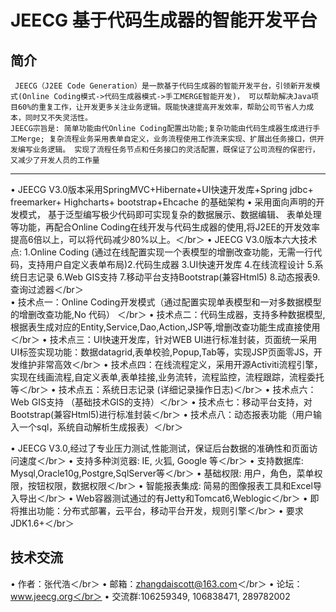JEECG 基于代码生成器的智能开发平台
===============
简介
-----------------------------------
     JEECG（J2EE Code Generation）是一款基于代码生成器的智能开发平台，引领新开发模式(Online Coding模式->代码生成器模式->手工MERGE智能开发)， 可以帮助解决Java项目60%的重复工作，让开发更多关注业务逻辑。既能快速提高开发效率，帮助公司节省人力成本，同时又不失灵活性。 
    JEECG宗旨是: 简单功能由代Online Coding配置出功能;复杂功能由代码生成器生成进行手工Merge; 复杂流程业务采用表单自定义，业务流程使用工作流来实现、扩展出任务接口，供开发编写业务逻辑。 实现了流程任务节点和任务接口的灵活配置，既保证了公司流程的保密行，又减少了开发人员的工作量

-----------------------------------
•	JEECG V3.0版本采用SpringMVC+Hibernate+UI快速开发库+Spring jdbc+ freemarker+ Highcharts+ bootstrap+Ehcache 的基础架构
•	采用面向声明的开发模式， 基于泛型编写极少代码即可实现复杂的数据展示、数据编辑、
表单处理等功能，再配合Online Coding在线开发与代码生成器的使用,将J2EE的开发效率提高6倍以上，可以将代码减少80%以上。＜/br＞
•	JEECG V3.0版本六大技术点: 1.Online Coding (通过在线配置实现一个表模型的增删改查功能，无需一行代码，支持用户自定义表单布局)2.代码生成器 3.UI快速开发库 4.在线流程设计 5.系统日志记录 6.Web GIS支持 7.移动平台支持Bootstrap(兼容Html5) 8.动态报表9.查询过滤器＜/br＞  
•	技术点一：Online Coding开发模式（通过配置实现单表模型和一对多数据模型的增删改查功能,No 代码） ＜/br＞
•	技术点二：代码生成器，支持多种数据模型,根据表生成对应的Entity,Service,Dao,Action,JSP等,增删改查功能生成直接使用＜/br＞
•	技术点三：UI快速开发库，针对WEB UI进行标准封装，页面统一采用UI标签实现功能：数据datagrid,表单校验,Popup,Tab等，实现JSP页面零JS，开发维护非常高效＜/br＞
•	技术点四：在线流程定义，采用开源Activiti流程引擎，实现在线画流程,自定义表单,表单挂接,业务流转，流程监控，流程跟踪，流程委托等＜/br＞
•	技术点五：系统日志记录 (详细记录操作日志)＜/br＞
•	技术点六：Web GIS支持 （基础技术GIS的支持）＜/br＞
•	技术点七：移动平台支持，对Bootstrap(兼容Html5)进行标准封装＜/br＞ 
•	技术点八：动态报表功能（用户输入一个sql，系统自动解析生成报表）＜/br＞

•	JEECG V3.0,经过了专业压力测试,性能测试，保证后台数据的准确性和页面访问速度＜/br＞
•	支持多种浏览器: IE, 火狐, Google 等＜/br＞
•	支持数据库: Mysql,Oracle10g,Postgre,SqlServer等＜/br＞
•	基础权限: 用户，角色，菜单权限，按钮权限，数据权限＜/br＞
•	智能报表集成: 简易的图像报表工具和Excel导入导出＜/br＞
•	Web容器测试通过的有Jetty和Tomcat6,Weblogic＜/br＞
•	即将推出功能：分布式部署，云平台，移动平台开发，规则引擎＜/br＞
•	要求JDK1.6+＜/br＞


技术交流
-----------------------------------
•	作者：张代浩＜/br＞
•	邮箱：zhangdaiscott@163.com＜/br＞
•	论坛：www.jeecg.org＜/br＞
•	交流群:106259349, 106838471, 289782002

